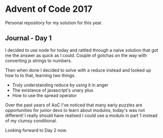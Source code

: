 # Advent of Code 2017

Personal repository for my solution for this year.

## Journal - Day 1

I decided to use node for today and rattled through a naive solution that got me the answer as quick as I could. Couple of gotchas on the way with converting js strings to numbers.

Then when done I decided to solve with a reduce instead and looked up how to to that, learning two things.

* Truly understanding reduce by using it in anger
* The existance of javascript's unary plus
* How to use the spread operator

Over the past years of AoC I've noticed that many early puzzles are opportunities for junior devs to learn about modulos, today's was not different! I really should have realised I could use a modulo in part 1 instead of my clumsy conditional.

Looking forward to Day 2 now.
